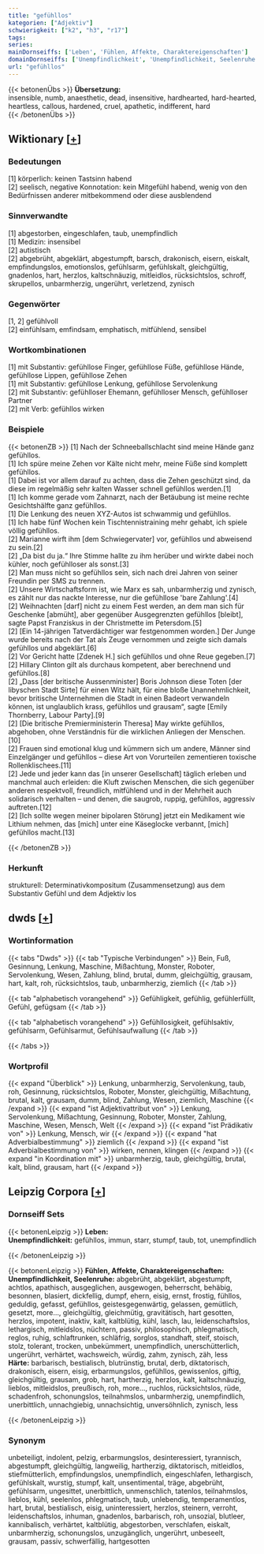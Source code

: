 ```yaml
---
title: "gefühllos"
kategorien: ["Adjektiv"]
schwierigkeit: ["k2", "h3", "r17"]
tags:
series:
mainDornseiffs: ['Leben', 'Fühlen, Affekte, Charaktereigenschaften']
domainDornseiffs: ['Unempfindlichkeit', 'Unempfindlichkeit, Seelenruhe', 'Härte']
url: "gefühllos"
---
```


{{< betonenÜbs >}}
**Übersetzung:**  
insensible, numb, anaesthetic, dead, insensitive, hardhearted, hard-hearted, heartless, callous, hardened, cruel, apathetic, indifferent, hard  
{{< /betonenÜbs >}}

## Wiktionary [[+](https://de.wiktionary.org/wiki/gefühllos)]

### Bedeutungen
[1] körperlich: keinen Tastsinn habend  
[2] seelisch, negative Konnotation: kein Mitgefühl habend, wenig von den Bedürfnissen anderer mitbekommend oder diese ausblendend  

### Sinnverwandte
[1] abgestorben, eingeschlafen, taub, unempfindlich  
[1] Medizin: insensibel  
[2] autistisch  
[2] abgebrüht, abgeklärt, abgestumpft, barsch, drakonisch, eisern, eiskalt, empfindungslos, emotionslos, gefühlsarm, gefühlskalt, gleichgültig, gnadenlos, hart, herzlos, kaltschnäuzig, mitleidlos, rücksichtslos, schroff, skrupellos, unbarmherzig, ungerührt, verletzend, zynisch  

### Gegenwörter
[1, 2] gefühlvoll  
[2] einfühlsam, emfindsam, emphatisch, mitfühlend, sensibel  

### Wortkombinationen
[1] mit Substantiv: gefühllose Finger, gefühllose Füße, gefühllose Hände, gefühllose Lippen, gefühllose Zehen  
[1] mit Substantiv: gefühllose Lenkung, gefühllose Servolenkung  
[2] mit Substantiv: gefühlloser Ehemann, gefühlloser Mensch, gefühlloser Partner  
[2] mit Verb: gefühllos wirken  

### Beispiele
{{< betonenZB >}}
[1] Nach der Schneeballschlacht sind meine Hände ganz gefühllos.  
[1] Ich spüre meine Zehen vor Kälte nicht mehr, meine Füße sind komplett gefühllos.  
[1] Dabei ist vor allem darauf zu achten, dass die Zehen geschützt sind, da diese im regelmäßig sehr kalten Wasser schnell gefühllos werden.[1]  
[1] Ich komme gerade vom Zahnarzt, nach der Betäubung ist meine rechte Gesichtshälfte ganz gefühllos.  
[1] Die Lenkung des neuen XYZ-Autos ist schwammig und gefühllos.  
[1] Ich habe fünf Wochen kein Tischtennistraining mehr gehabt, ich spiele völlig gefühllos.  
[2] Marianne wirft ihm [dem Schwiegervater] vor, gefühllos und abweisend zu sein.[2]  
[2] „Da bist du ja.“ Ihre Stimme hallte zu ihm herüber und wirkte dabei noch kühler, noch gefühlloser als sonst.[3]  
[2] Man muss nicht so gefühllos sein, sich nach drei Jahren von seiner Freundin per SMS zu trennen.  
[2] Unsere Wirtschaftsform ist, wie Marx es sah, unbarmherzig und zynisch, es zählt nur das nackte Interesse, nur die gefühllose 'bare Zahlung'.[4]  
[2] Weihnachten [darf] nicht zu einem Fest werden, an dem man sich für Geschenke [abmüht], aber gegenüber Ausgegrenzten gefühllos [bleibt], sagte Papst Franziskus in der Christmette im Petersdom.[5]  
[2] [Ein 14-jährigen Tatverdächtiger war festgenommen worden.] Der Junge wurde bereits nach der Tat als Zeuge vernommen und zeigte sich damals gefühllos und abgeklärt.[6]  
[2] Vor Gericht hatte [Zdenek H.] sich gefühllos und ohne Reue gegeben.[7]  
[2] Hillary Clinton gilt als durchaus kompetent, aber berechnend und gefühllos.[8]  
[2] „Dass [der britische Aussenminister] Boris Johnson diese Toten [der libyschen Stadt Sirte] für einen Witz hält, für eine bloße Unannehmlichkeit, bevor britische Unternehmen die Stadt in einen Badeort verwandeln können, ist unglaublich krass, gefühllos und grausam“, sagte [Emily Thornberry, Labour Party].[9]  
[2] [Die britische Premierministerin Theresa] May wirkte gefühllos, abgehoben, ohne Verständnis für die wirklichen Anliegen der Menschen.[10]  
[2] Frauen sind emotional klug und kümmern sich um andere, Männer sind Einzelgänger und gefühllos – diese Art von Vorurteilen zementieren toxische Rollenklischees.[11]  
[2] Jede und jeder kann das [in unserer Gesellschaft] täglich erleben und manchmal auch erleiden: die Kluft zwischen Menschen, die sich gegenüber anderen respektvoll, freundlich, mitfühlend und in der Mehrheit auch solidarisch verhalten – und denen, die saugrob, ruppig, gefühllos, aggressiv auftreten.[12]  
[2] [Ich sollte wegen meiner bipolaren Störung] jetzt ein Medikament wie Lithium nehmen, das [mich] unter eine Käseglocke verbannt, [mich] gefühllos macht.[13]  

{{< /betonenZB >}}
### Herkunft
strukturell: Determinativkompositum (Zusammensetzung) aus dem Substantiv Gefühl und dem Adjektiv los  



## dwds [[+](https://www.dwds.de/wb/gefühllos)]

### Wortinformation
{{< tabs "Dwds" >}}
{{< tab "Typische Verbindungen" >}}
Bein, Fuß, Gesinnung, Lenkung, Maschine, Mißachtung, Monster, Roboter, Servolenkung, Wesen, Zahlung, blind, brutal, dumm, gleichgültig, grausam, hart, kalt, roh, rücksichtslos, taub, unbarmherzig, ziemlich
{{< /tab >}}

{{< tab "alphabetisch vorangehend" >}}
Gefühligkeit, gefühlig, gefühlerfüllt, Gefühl, gefügsam
{{< /tab >}}

{{< tab "alphabetisch vorangehend" >}}
Gefühllosigkeit, gefühlsaktiv, gefühlsarm, Gefühlsarmut, Gefühlsaufwallung
{{< /tab >}}

{{< /tabs >}}

### Wortprofil
{{< expand "Überblick" >}} Lenkung, unbarmherzig, Servolenkung, taub, roh, Gesinnung, rücksichtslos, Roboter, Monster, gleichgültig, Mißachtung, brutal, kalt, grausam, dumm, blind, Zahlung, Wesen, ziemlich, Maschine {{< /expand >}}
{{< expand "ist Adjektivattribut von" >}} Lenkung, Servolenkung, Mißachtung, Gesinnung, Roboter, Monster, Zahlung, Maschine, Wesen, Mensch, Welt {{< /expand >}}
{{< expand "ist Prädikativ von" >}} Lenkung, Mensch, wir {{< /expand >}}
{{< expand "hat Adverbialbestimmung" >}} ziemlich {{< /expand >}}
{{< expand "ist Adverbialbestimmung von" >}} wirken, nennen, klingen {{< /expand >}}
{{< expand "in Koordination mit" >}} unbarmherzig, taub, gleichgültig, brutal, kalt, blind, grausam, hart {{< /expand >}}

## Leipzig Corpora [[+](https://corpora.uni-leipzig.de/en/res?word=gefühllos&corpusId=deu_newscrawl-public_2018)]

### Dornseiff Sets
{{< betonenLeipzig >}}
**Leben:**  
**Unempfindlichkeit:** gefühllos, immun, starr, stumpf, taub, tot, unempfindlich  

{{< /betonenLeipzig >}}


{{< betonenLeipzig >}}
**Fühlen, Affekte, Charaktereigenschaften:**  
**Unempfindlichkeit, Seelenruhe:** abgebrüht, abgeklärt, abgestumpft, achtlos, apathisch, ausgeglichen, ausgewogen, beherrscht, behäbig, besonnen, blasiert, dickfellig, dumpf, ehern, eisig, ernst, frostig, fühllos, geduldig, gefasst, gefühllos, geistesgegenwärtig, gelassen, gemütlich, gesetzt, more..., gleichgültig, gleichmütig, gravitätisch, hart gesotten, herzlos, impotent, inaktiv, kalt, kaltblütig, kühl, lasch, lau, leidenschaftslos, lethargisch, mitleidslos, nüchtern, passiv, philosophisch, phlegmatisch, reglos, ruhig, schlaftrunken, schläfrig, sorglos, standhaft, steif, stoisch, stolz, tolerant, trocken, unbekümmert, unempfindlich, unerschütterlich, ungerührt, verhärtet, wachsweich, würdig, zahm, zynisch, zäh, less  
**Härte:** barbarisch, bestialisch, blutrünstig, brutal, derb, diktatorisch, drakonisch, eisern, eisig, erbarmungslos, gefühllos, gewissenlos, giftig, gleichgültig, grausam, grob, hart, hartherzig, herzlos, kalt, kaltschnäuzig, lieblos, mitleidslos, preußisch, roh, more..., ruchlos, rücksichtslos, rüde, schadenfroh, schonungslos, teilnahmslos, unbarmherzig, unempfindlich, unerbittlich, unnachgiebig, unnachsichtig, unversöhnlich, zynisch, less  

{{< /betonenLeipzig >}}

### Synonym
unbeteiligt, indolent, pelzig, erbarmungslos, desinteressiert, tyrannisch, abgestumpft, gleichgültig, langweilig, hartherzig, diktatorisch, mitleidlos, stiefmütterlich, empfindungslos, unempfindlich, eingeschlafen, lethargisch, gefühlskalt, wurstig, stumpf, kalt, unsentimental, träge, abgebrüht, gefühlsarm, ungesittet, unerbittlich, unmenschlich, tatenlos, teilnahmslos, lieblos, kühl, seelenlos, phlegmatisch, taub, unlebendig, temperamentlos, hart, brutal, bestialisch, eisig, uninteressiert, herzlos, steinern, verroht, leidenschaftslos, inhuman, gnadenlos, barbarisch, roh, unsozial, blutleer, kannibalisch, verhärtet, kaltblütig, abgestorben, verschlafen, eiskalt, unbarmherzig, schonungslos, unzugänglich, ungerührt, unbeseelt, grausam, passiv, schwerfällig, hartgesotten

